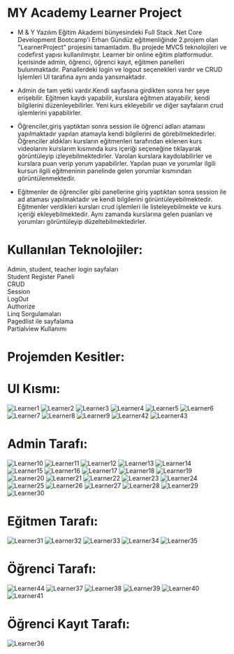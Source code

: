 # MY Academy Learner Project
- M & Y Yazılım Eğitim Akademi bünyesindeki Full Stack .Net Core Development Bootcamp'i Erhan Gündüz eğitmenliğinde 2.projem olan "LearnerProject" projesini tamamladım.
Bu projede MVC5 teknolojileri ve codefirst yapısı kullanılmıştır. Learner bir online eğitim platformudur. İçerisinde admin, öğrenci, öğrenci kayıt, eğitmen panelleri bulunmaktadır. Panallerdeki login ve logout seçenekleri vardır ve CRUD İşlemleri UI tarafına aynı anda yansımaktadır.

- Admin de tam yetki vardır.Kendi sayfasına girdikten sonra her şeye erişebilir. Eğitmen kaydı yapabilir, kurslara eğitmen atayabilir, kendi bilgilerini düzenleyebilirler.  Yeni kurs ekleyebilir ve diğer sayfaların crud işlemlerini yapabilirler.

- Öğrenciler,giriş yaptıktan sonra session ile öğrenci adları ataması yapılmaktadır yapılan atamayla kendi bilgilerini de görebilmektedirler. Öğrenciler aldıkları kursların eğitmenleri tarafından eklenen kurs videolarını kurslarım kısmında kurs içeriği seçeneğine tıklayarak 
görüntüleyip izleyebilmektedirler. Varolan kurslara kaydolabilirler ve kurslara puan verip yorum yapabilirler. Yapılan puan ve yorumlar ilgili kursun ilgili eğitmeninin panelinde gelen yorumlar kısmından görüntülenmektedir.

- Eğitmenler de öğrenciler gibi panellerine giriş yaptıktan sonra session ile ad ataması yapılmaktadır ve kendi bilgilerini görüntüleyebilmektedir. Eğitmenler verdikleri kursları crud işlemleri ile listeleyebilmekte ve kurs içeriği ekleyebilmektedir. Aynı zamanda kurslarına gelen
puanları ve yorumları görüntüleyip düzeltebilmektedirler.

# Kullanılan Teknolojiler: <br/>

Admin, student, teacher login sayfaları <br/>
Student Register Paneli <br/>
CRUD <br/>
Session <br/>
LogOut <br/>
Authorize <br/>
Linq Sorgulamaları <br/>
Pagedlist ile sayfalama <br/>
Partialview Kullanımı <br/> 

# Projemden Kesitler: 

# UI Kısmı:

![Learner1](https://github.com/user-attachments/assets/79444450-53f6-483c-a803-734e638fc0e3)
![Learner2](https://github.com/user-attachments/assets/da711ed7-bbf2-4ec8-ab43-418f5fe9a9f5)
![Learner3](https://github.com/user-attachments/assets/34c45bdb-1925-409c-97a7-484f0292a748)
![Learner4](https://github.com/user-attachments/assets/307e3036-462b-4b40-a81f-20f7ef7093f0)
![Learner5](https://github.com/user-attachments/assets/1a244924-69da-4cd1-b507-343e7818dc8e)
![Learner6](https://github.com/user-attachments/assets/434d03ab-3d6e-4783-ac3e-a09993a5922f)
![Learner7](https://github.com/user-attachments/assets/8b564680-f10e-455a-9ac1-c61af3e1e6f3)
![Learner8](https://github.com/user-attachments/assets/134d97d4-394e-4ee4-bc42-cf3e712e2c99)
![Learner9](https://github.com/user-attachments/assets/ca137b35-53ae-4008-8db0-7ce8dd0a3049)
![Learner42](https://github.com/user-attachments/assets/e51576e2-3e4a-40b3-8465-9c5d7073091f)
![Learner43](https://github.com/user-attachments/assets/8a5c7988-0f38-4e27-8bf0-232fd31eb527)


# Admin Tarafı:

![Learner10](https://github.com/user-attachments/assets/704ce3f9-728c-43fd-a1da-f12a042fdb0b)
![Learner11](https://github.com/user-attachments/assets/8b035e73-aad2-4aac-a868-3087eaf782fe)
![Learner12](https://github.com/user-attachments/assets/f18eff7e-ea86-4c87-a98f-f992d783a5b4)
![Learner13](https://github.com/user-attachments/assets/f66a00a8-3033-44fe-bbe9-be7b0ac93f91)
![Learner14](https://github.com/user-attachments/assets/4dc66c13-30b7-4056-8d34-c44cb055c28f)
![Learner15](https://github.com/user-attachments/assets/30343a6c-d9ac-4224-8dda-39bc8418386d)
![Learner16](https://github.com/user-attachments/assets/562a9f73-7ecb-4281-a082-251dc6f09238)
![Learner17](https://github.com/user-attachments/assets/854e2fa4-8a67-46eb-9726-7df2ad932120)
![Learner18](https://github.com/user-attachments/assets/0af170ba-2388-431b-bebf-8c0b88bf26ff)
![Learner19](https://github.com/user-attachments/assets/26621dbc-8869-4136-9163-0872a1efd316)
![Learner20](https://github.com/user-attachments/assets/0feb8505-71a3-405c-ae38-d3714befbd06)
![Learner21](https://github.com/user-attachments/assets/43ca66e2-d03c-4d79-b2f5-2b8bcc05606f)
![Learner22](https://github.com/user-attachments/assets/317c0000-3f4c-4464-9769-a3b6e83e86ba)
![Learner23](https://github.com/user-attachments/assets/7380e578-1ba4-4cf5-99b2-0b466a84c211)
![Learner24](https://github.com/user-attachments/assets/ffa2cd14-08d4-40f8-aac9-473224e9980b)
![Learner25](https://github.com/user-attachments/assets/a23614d6-6a79-46a2-a064-0c147a64ec0c)
![Learner26](https://github.com/user-attachments/assets/c5c3961d-0855-44ae-9119-6c8fa61705e3)
![Learner27](https://github.com/user-attachments/assets/f599f75a-c148-4288-b475-6b35b114b16c)
![Learner28](https://github.com/user-attachments/assets/91aab9d0-854e-4be9-9bc4-23ca9f0744ad)
![Learner29](https://github.com/user-attachments/assets/14e52e30-ffe7-458f-9250-de640278963a)
![Learner30](https://github.com/user-attachments/assets/1744aabe-379e-4358-90b1-eb616a60a26e)

# Eğitmen Tarafı:

![Learner31](https://github.com/user-attachments/assets/35f526e9-6719-44d2-99d8-1a726d07d01b)
![Learner32](https://github.com/user-attachments/assets/7acf2fe3-127d-49e3-a953-845f5546c45a)
![Learner33](https://github.com/user-attachments/assets/3564b7e9-07d1-477b-a1fa-a4c5df3cf55b)
![Learner34](https://github.com/user-attachments/assets/ab5f9a8b-d72a-4b50-9bba-62de086af3c5)
![Learner35](https://github.com/user-attachments/assets/31f4667b-9954-4f53-ba48-e4eed3ba9010)

# Öğrenci Tarafı:

![Learner44](https://github.com/user-attachments/assets/5bbfa089-1c4a-40f1-bd9d-0ce97d64e158)
![Learner37](https://github.com/user-attachments/assets/503fcacf-8078-4264-aede-f7aaacfddfaa)
![Learner38](https://github.com/user-attachments/assets/cc6b7371-337f-4118-b684-aafcd49b7582)
![Learner39](https://github.com/user-attachments/assets/aad4db92-f64d-4c7b-9a6e-05c4b9aedd09)
![Learner40](https://github.com/user-attachments/assets/cb83056e-abcb-4f15-8f41-adf49bfebae3)
![Learner41](https://github.com/user-attachments/assets/918c031c-b7f9-4653-8520-58774f08a7ec)

# Öğrenci Kayıt Tarafı:
![Learner36](https://github.com/user-attachments/assets/5de5afbf-d4b5-4d5c-9626-d688d3e4e74a)

